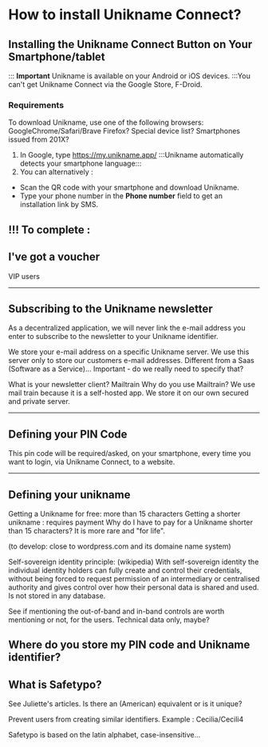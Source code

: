 # How to install Unikname Connect?

## Installing the Unikname Connect Button on Your Smartphone/tablet

::: **Important**
Unikname is available on your Android or iOS devices. 
:::You can't get Unikname Connect via the Google Store, F-Droid.
### Requirements
To download Unikname, use one of the following browsers: 
GoogleChrome/Safari/Brave
Firefox?
Special device list? Smartphones issued from 201X?

1. In Google, type https://my.unikname.app/ 
:::Unikname automatically detects your smartphone language:::
2. You can alternatively : 
* Scan the QR code with your smartphone and download Unikname.
* Type your phone number in the **Phone number** field to get an installation link by SMS. 


!!! To complete : 
-----------------------------------------
I've got a voucher
------------------------------------------
VIP users

------------------------------------------
Subscribing to the Unikname newsletter
------------------------------------------
As a decentralized application, we will never link the e-mail address you enter to subscribe to the newsletter to your Unikname identifier. 


We store your e-mail address on a specific Unikname server. We use this server only to store our customers e-mail addresses. 
Different from a Saas (Software as a Service)...
Important - do we really need to specify that? 

What is your newsletter client? Mailtrain
Why do you use Mailtrain? We use mail train because it is a self-hosted app. We store it on our own secured and private server.

------------------------------------------
Defining your PIN Code
------------------------------------------
This pin code will be required/asked, on your smartphone, every time you want to login, via Unikname Connect, to a website.

------------------------------------------
Defining your unikname
------------------------------------------

Getting a Unikname for free: more than 15 characters
Getting a shorter unikname : requires payment 
Why do I have to pay for a Unikname shorter than 15 characters? It is more rare and "for life".

(to develop: close to wordpress.com and its domaine name system)

Self-sovereign identity principle: (wikipedia) With self-sovereign identity the individual identity holders can fully create and control their 
credentials, without being forced to request permission of an intermediary or centralised authority and gives control over how their personal 
data is shared and used. 
Is not stored in any database. 

See if mentioning the out-of-band and in-band controls are worth mentioning or not, for the users. Technical data only, maybe?  


Where do you store my PIN code and Unikname identifier?
------------------------------------------
What is Safetypo?
------------------------------------------
See Juliette's articles. Is there an (American) equivalent or is it unique?

Prevent users from creating similar identifiers.
Example : Cecilia/Cecili4

Safetypo is based on the latin alphabet, case-insensitive...
